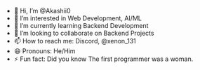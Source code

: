 - 👋 Hi, I’m @Akashii0
- 👀 I’m interested in Web Development, AI/ML
- 🌱 I’m currently learning Backend Development
- 💞️ I’m looking to collaborate on Backend Projects
- 📫 How to reach me: Discord, @xenon_131
- 😄 Pronouns: He/Him
- ⚡ Fun fact: Did you know The first programmer was a woman.

<!---
Akashii0/Akashii0 is a ✨ special ✨ repository because its `README.md` (this file) appears on your GitHub profile.
You can click the Preview link to take a look at your changes.
--->
